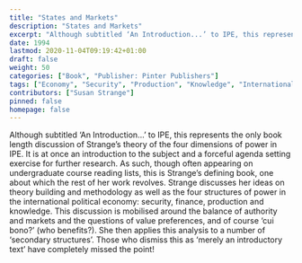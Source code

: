 ```yaml
---
title: "States and Markets"
description: "States and Markets"
excerpt: "Although subtitled ‘An Introduction...’ to IPE, this represents the only book length discussion of Strange’s theory of the four dimensions of power in IPE. It is at once an introduction to the subject and a forceful agenda setting exercise for further research. As such, though often appearing on undergraduate course reading lists, this is Strange’s defining book, one about which the rest of her work revolves. Strange discusses her ideas on theory building and methodology as well as the four structures of power in the international political economy: security, finance, production and knowledge. This discussion is mobilised around the balance of authority and markets and the questions of value preferences, and of course ‘cui bono?’ (who benefits?). She then applies this analysis to a number of ‘secondary structures’. Those who dismiss this as ‘merely an introductory text’ have completely missed the point!"
date: 1994
lastmod: 2020-11-04T09:19:42+01:00
draft: false
weight: 50
categories: ["Book", "Publisher: Pinter Publishers"]
tags: ["Economy", "Security", "Production", "Knowledge", "International Political Economy", "Structures"]
contributors: ["Susan Strange"]
pinned: false
homepage: false
---
```


Although subtitled ‘An Introduction...’ to IPE, this represents the only book length discussion of Strange’s theory of the four dimensions of power in IPE. It is at once an introduction to the subject and a forceful agenda setting exercise for further research. As such, though often appearing on undergraduate course reading lists, this is Strange’s defining book, one about which the rest of her work revolves. Strange discusses her ideas on theory building and methodology as well as the four structures of power in the international political economy: security, finance, production and knowledge. This discussion is mobilised around the balance of authority and markets and the questions of value preferences, and of course ‘cui bono?’ (who benefits?). She then applies this analysis to a number of ‘secondary structures’. Those who dismiss this as ‘merely an introductory text’ have completely missed the point!

